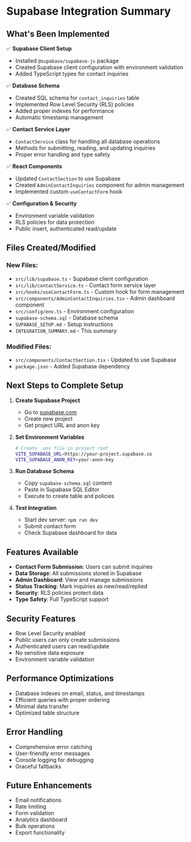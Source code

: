 # Supabase Integration Summary

## What's Been Implemented

✅ **Supabase Client Setup**
- Installed `@supabase/supabase-js` package
- Created Supabase client configuration with environment validation
- Added TypeScript types for contact inquiries

✅ **Database Schema**
- Created SQL schema for `contact_inquiries` table
- Implemented Row Level Security (RLS) policies
- Added proper indexes for performance
- Automatic timestamp management

✅ **Contact Service Layer**
- `ContactService` class for handling all database operations
- Methods for submitting, reading, and updating inquiries
- Proper error handling and type safety

✅ **React Components**
- Updated `ContactSection` to use Supabase
- Created `AdminContactInquiries` component for admin management
- Implemented custom `useContactForm` hook

✅ **Configuration & Security**
- Environment variable validation
- RLS policies for data protection
- Public insert, authenticated read/update

## Files Created/Modified

### New Files:
- `src/lib/supabase.ts` - Supabase client configuration
- `src/lib/contactService.ts` - Contact form service layer
- `src/hooks/useContactForm.ts` - Custom hook for form management
- `src/components/AdminContactInquiries.tsx` - Admin dashboard component
- `src/config/env.ts` - Environment configuration
- `supabase-schema.sql` - Database schema
- `SUPABASE_SETUP.md` - Setup instructions
- `INTEGRATION_SUMMARY.md` - This summary

### Modified Files:
- `src/components/ContactSection.tsx` - Updated to use Supabase
- `package.json` - Added Supabase dependency

## Next Steps to Complete Setup

1. **Create Supabase Project**
   - Go to [supabase.com](https://supabase.com)
   - Create new project
   - Get project URL and anon key

2. **Set Environment Variables**
   ```bash
   # Create .env file in project root
   VITE_SUPABASE_URL=https://your-project.supabase.co
   VITE_SUPABASE_ANON_KEY=your-anon-key
   ```

3. **Run Database Schema**
   - Copy `supabase-schema.sql` content
   - Paste in Supabase SQL Editor
   - Execute to create table and policies

4. **Test Integration**
   - Start dev server: `npm run dev`
   - Submit contact form
   - Check Supabase dashboard for data

## Features Available

- **Contact Form Submission**: Users can submit inquiries
- **Data Storage**: All submissions stored in Supabase
- **Admin Dashboard**: View and manage submissions
- **Status Tracking**: Mark inquiries as new/read/replied
- **Security**: RLS policies protect data
- **Type Safety**: Full TypeScript support

## Security Features

- Row Level Security enabled
- Public users can only create submissions
- Authenticated users can read/update
- No sensitive data exposure
- Environment variable validation

## Performance Optimizations

- Database indexes on email, status, and timestamps
- Efficient queries with proper ordering
- Minimal data transfer
- Optimized table structure

## Error Handling

- Comprehensive error catching
- User-friendly error messages
- Console logging for debugging
- Graceful fallbacks

## Future Enhancements

- Email notifications
- Rate limiting
- Form validation
- Analytics dashboard
- Bulk operations
- Export functionality 